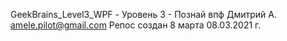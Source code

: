 GeekBrains_Level3_WPF - Уровень 3 - Познай впф
Дмитрий А.	amele.pilot@gmail.com
Репос создан 8 марта 08.03.2021 г.

